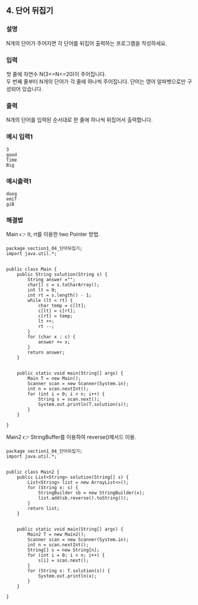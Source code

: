 ## 4. 단어 뒤집기
  
### 설명  
N개의 단어가 주어지면 각 단어를 뒤집어 출력하는 프로그램을 작성하세요.  
  
### 입력  
첫 줄에 자연수 N(3<=N<=20)이 주어집니다.  
두 번째 줄부터 N개의 단어가 각 줄에 하나씩 주어집니다. 단어는 영어 알파벳으로만 구성되어 있습니다.  
  
### 출력  
N개의 단어를 입력된 순서대로 한 줄에 하나씩 뒤집어서 출력합니다.  
  
### 예시 입력1  
```
3
good
Time
Big
```  
    
### 예시출력1  

```
doog
emiT
giB
```  
  
### 해결법   
Main 👉 lt, rt를 이용한 two Pointer 방법.  
```
package section1_04_단어뒤집기;
import java.util.*;


public class Main {
	public String solution(String s) {
		String answer ="";
		char[] c = s.toCharArray();
		int lt = 0;
		int rt = s.length() - 1;
		while (lt < rt) {
			char temp = c[lt];
			c[lt] = c[rt];
			c[rt] = temp;
			lt ++;
			rt --;
		}
		for (char x : c) {
			answer += x;
		}
		return answer;
	}
	
	
	public static void main(String[] args) {
		Main T = new Main();
		Scanner scan = new Scanner(System.in);
		int n = scan.nextInt();
		for (int i = 0; i < n; i++) {
			String s = scan.next();
			System.out.println(T.solution(s));
		}
	}

}

```    
Main2 👉 StringBuffer를 이용하여 reverse()메서드 이용.  
```
package section1_04_단어뒤집기;
import java.util.*;


public class Main2 {
	public List<String> solution(String[] s) {
		List<String> list = new ArrayList<>();
		for (String x: s) {
			StringBuilder sb = new StringBuilder(x);
			list.add(sb.reverse().toString());
		}
		return list;
	}
	
	
	public static void main(String[] args) {
		Main2 T = new Main2();
		Scanner scan = new Scanner(System.in);
		int n = scan.nextInt();
		String[] s = new String[n];
		for (int i = 0; i < n; i++) {
			s[i] = scan.next();
		}
		for (String x: T.solution(s)) {
			System.out.println(x);
		}
	}

}

```   